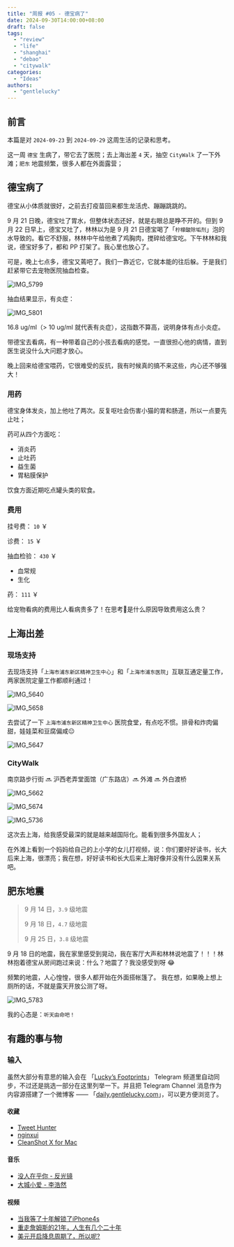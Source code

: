 ```yaml
---
title: "周报 #05 - 德宝病了"
date: 2024-09-30T14:00:00+08:00
draft: false
tags: 
  - "review"
  - "life"
  - "shanghai"
  - "debao"
  - "citywalk"
categories: 
  - "Ideas"
authors:
  - "gentlelucky"
---
```


## 前言

本篇是对  `2024-09-23`  到  `2024-09-29`  这周生活的记录和思考。

这一周 `德宝` 生病了，带它去了医院；去上海出差 `4` 天，抽空 `CityWalk` 了一下外滩；`肥东` 地震频繁，很多人都在外面露营；

## 德宝病了

德宝从小体质就很好，之前去打疫苗回来都生龙活虎、蹦蹦跳跳的。

9 月 21 日晚，德宝吐了胃水，但整体状态还好，就是右眼总是睁不开的。但到 9 月 22 日早上，德宝又吐了，林林以为是 9 月 21 日德宝喝了「`柠檬酸除垢剂`」泡的水导致的。看它不舒服，林林中午给他煮了鸡胸肉，搅碎给德宝吃。下午林林和我说，德宝好多了，都和 PP 打架了。我心里也放心了。

可是，晚上七点多，德宝又蔫吧了。我们一靠近它，它就本能的往后躲。于是我们赶紧带它去宠物医院抽血检查。

![IMG_5799](https://image.gentlelucky.com/IMG_5799.png)

抽血结果显示，有炎症：

![IMG_5801](https://image.gentlelucky.com/IMG_5801.png)

16.8 ug/ml（> 10 ug/ml 就代表有炎症），这指数不算高，说明身体有点小炎症。

带德宝去看病，有一种带着自己的小孩去看病的感觉。一直很担心他的病情，直到医生说没什么大问题才放心。

晚上回来给德宝喂药，它很难受的反抗，我有时候真的搞不来这些，内心还不够强大！

### 用药

德宝身体发炎，加上他吐了两次。反复呕吐会伤害小猫的胃和肠道，所以一点要先止吐；

药可从四个方面吃：

+ 消炎药
+ 止吐药
+ 益生菌
+ 胃粘膜保护

饮食方面近期吃点罐头类的软食。

### 费用

挂号费： `10` ￥

诊费： `15` ￥

抽血检验： `430` ￥

- 血常规
- 生化

药： `111` ￥

给宠物看病的费用比人看病贵多了！在思考🤔是什么原因导致费用这么贵？

## 上海出差

### 现场支持

去现场支持「`上海市浦东新区精神卫生中心`」和「`上海市浦东医院`」互联互通定量工作，两家医院定量工作都顺利通过！

![IMG_5640](https://image.gentlelucky.com/IMG_5640.png)

![IMG_5658](https://image.gentlelucky.com/IMG_5658.png)

去尝试了一下 `上海市浦东新区精神卫生中心` 医院食堂，有点吃不惯。排骨和炸肉偏甜，娃娃菜和豆腐偏咸😐

![IMG_5647](https://image.gentlelucky.com/IMG_5647.png)

### CityWalk

南京路步行街 🔜 沪西老弄堂面馆（广东路店）🔜 外滩 🔜 外白渡桥

![IMG_5662](https://image.gentlelucky.com/IMG_5662.png)

![IMG_5674](https://image.gentlelucky.com/IMG_5674.JPG)

![IMG_5736](https://image.gentlelucky.com/IMG_5736.gif)

这次去上海，给我感受最深的就是越来越国际化。能看到很多外国友人；

在外滩上看到一个妈妈给自己的上小学的女儿打视频，说：你们要好好读书，长大后来上海，很漂亮；我在想，好好读书和长大后来上海好像并没有什么因果关系吧。

## 肥东地震

> 9 月 14 日，`3.9` 级地震
>
> 9 月 18 日，`4.7` 级地震
>
> 9 月 25 日，`3.8` 级地震

9 月 18 日的地震，我在家里感受到晃动，我在客厅大声和林林说地震了！！！林林抱着德宝从房间跑过来说：什么？地震了？我没感受到呀 😂 

频繁的地震，人心惶惶，很多人都开始在外面搭帐篷了。 我在想，如果晚上想上厕所的话，不就是露天开放公测了呀。

![IMG_5783](https://image.gentlelucky.com/IMG_5783.png)

我的心态是：`听天由命吧！`

## 有趣的事与物

### 输入

虽然大部分有意思的输入会在 「[Lucky’s Footprints](https://t.me/wxluckya)」 Telegram 频道里自动同步，不过还是挑选一部分在这里列举一下。并且把 Telegram Channel 消息作为内容源搭建了一个微博客 —— 「[daily.gentlelucky.com](https://daily.gentlelucky.com/)」，可以更方便浏览了。

#### 收藏

- [Tweet Hunter](https://tweethunter.io/)
- [nginxui](https://nginxui.com/zh_CN/)
- [CleanShot X for Mac](https://cleanshot.com/)

#### 音乐

- [没人在乎你 - 反光镜](https://music.163.com/#/song?id=2052434329)
- [大城小爱 - 李浩然](https://music.163.com/#/song?id=1425940911)

#### 视频

- [当我等了十年解锁了iPhone4s](https://www.bilibili.com/video/av113180575532424/)
- [重走詹姆斯的21年，人生有几个二十年](https://www.bilibili.com/video/av113181649342131/)
- [美元开启降息周期了，所以呢?](https://www.bilibili.com/video/av113203006673516/)
